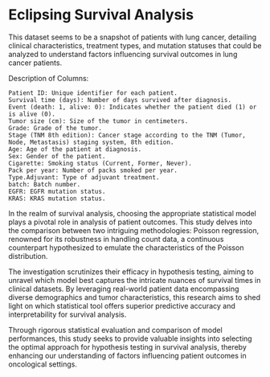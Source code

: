 # Eclipsing Survival Analysis
This dataset seems to be a snapshot of patients with lung cancer, detailing clinical characteristics, treatment types, and mutation statuses that could be analyzed to understand factors influencing survival outcomes in lung cancer patients.

Description of Columns:

    Patient ID: Unique identifier for each patient.
    Survival time (days): Number of days survived after diagnosis.
    Event (death: 1, alive: 0): Indicates whether the patient died (1) or is alive (0).
    Tumor size (cm): Size of the tumor in centimeters.
    Grade: Grade of the tumor.
    Stage (TNM 8th edition): Cancer stage according to the TNM (Tumor, Node, Metastasis) staging system, 8th edition.
    Age: Age of the patient at diagnosis.
    Sex: Gender of the patient.
    Cigarette: Smoking status (Current, Former, Never).
    Pack per year: Number of packs smoked per year.
    Type.Adjuvant: Type of adjuvant treatment.
    batch: Batch number.
    EGFR: EGFR mutation status.
    KRAS: KRAS mutation status.

In the realm of survival analysis, choosing the appropriate statistical model plays a pivotal role in analysis of patient outcomes. This study delves into the comparison between two intriguing methodologies: Poisson regression, renowned for its robustness in handling count data, a continuous counterpart hypothesized to emulate the characteristics of the Poisson distribution.

The investigation scrutinizes their efficacy in hypothesis testing, aiming to unravel which model best captures the intricate nuances of survival times in clinical datasets. By leveraging real-world patient data encompassing diverse demographics and tumor characteristics, this research aims to shed light on which statistical tool offers superior predictive accuracy and interpretability for survival analysis.

Through rigorous statistical evaluation and comparison of model performances, this study seeks to provide valuable insights into selecting the optimal approach for hypothesis testing in survival analysis, thereby enhancing our understanding of factors influencing patient outcomes in oncological settings.
